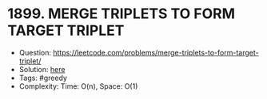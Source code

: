 # 1899. MERGE TRIPLETS TO FORM TARGET TRIPLET

* Question: https://leetcode.com/problems/merge-triplets-to-form-target-triplet/ 
* Solution: [here](Solution.java) 
* Tags: #greedy
* Complexity: Time: O(n), Space: O(1)
